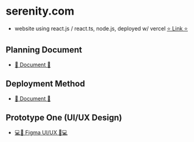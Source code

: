 # serenity.com
- website using react.js / react.ts, node.js, deployed w/ vercel
[⭐ Link ⭐](https://serenity-com.vercel.app/)



## Planning Document
* [📄 Document 📄](https://github.com/RyanTren/serenity.com/blob/main/PlanningDocument.md)

## Deployment Method
* [📄 Document 📄](https://github.com/RyanTren/serenity.com/blob/main/deployment-method.md)

## Prototype One (UI/UX Design)
* [💻🎨 Figma UI/UX 🎨💻](https://www.figma.com/file/UNRPJy7A8X8zQRH4pmQwd0/Serenity-React-Website?type=design&node-id=0%3A1&mode=design&t=OyX1olDPS17ROohD-1)

